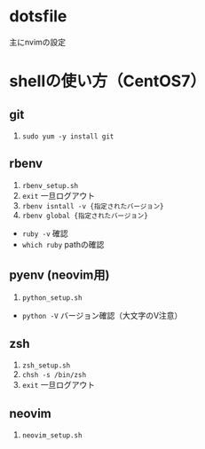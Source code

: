 # dotsfile
主にnvimの設定

# shellの使い方（CentOS7）
## git
1. `sudo yum -y install git`
## rbenv
1. `rbenv_setup.sh`
2. `exit` 一旦ログアウト
3. `rbenv isntall -v {指定されたバージョン}`
4. `rbenv global {指定されたバージョン}`
- `ruby -v` 確認
- `which ruby` pathの確認
## pyenv (neovim用)
1. `python_setup.sh`
- `python -V` バージョン確認（大文字のV注意）

## zsh
1. `zsh_setup.sh`
2. `chsh -s /bin/zsh`
3. `exit` 一旦ログアウト

## neovim
1. `neovim_setup.sh`
